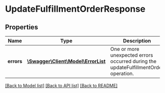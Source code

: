# UpdateFulfillmentOrderResponse

## Properties
Name | Type | Description | Notes
------------ | ------------- | ------------- | -------------
**errors** | [**\Swagger\Client\Model\ErrorList**](ErrorList.md) | One or more unexpected errors occurred during the updateFulfillmentOrder operation. | [optional] 

[[Back to Model list]](../README.md#documentation-for-models) [[Back to API list]](../README.md#documentation-for-api-endpoints) [[Back to README]](../README.md)


